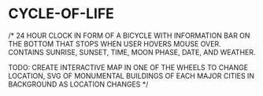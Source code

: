 # CYCLE-OF-LIFE
/* 
24 HOUR CLOCK IN FORM OF A BICYCLE WITH INFORMATION BAR ON THE BOTTOM THAT STOPS WHEN USER HOVERS MOUSE OVER.
CONTAINS SUNRISE, SUNSET, TIME, MOON PHASE, DATE, AND WEATHER.

TODO: CREATE INTERACTIVE MAP IN ONE OF THE WHEELS TO CHANGE LOCATION, SVG OF MONUMENTAL BUILDINGS OF EACH MAJOR CITIES IN BACKGROUND AS LOCATION CHANGES
*/
